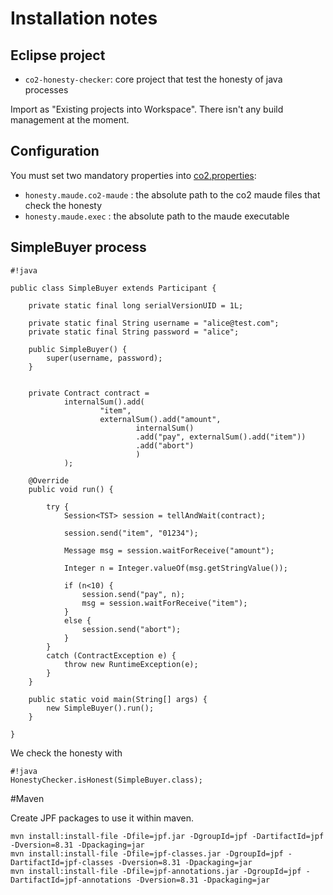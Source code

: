 # Installation notes #
## Eclipse project ##
* `co2-honesty-checker`: core project that test the honesty of java processes

Import as "Existing projects into Workspace". There isn't any build management at the moment.

## Configuration ##
You must set two mandatory properties into [co2.properties](/co2-honesty-checker/src/main/resources/co2.properties):

* `honesty.maude.co2-maude` : the absolute path to the co2 maude files that check the honesty
* `honesty.maude.exec` : the absolute path to the maude executable

## SimpleBuyer process ##
```
#!java

public class SimpleBuyer extends Participant {

	private static final long serialVersionUID = 1L;
	
	private static final String username = "alice@test.com";
	private static final String password = "alice";
	
	public SimpleBuyer() {
		super(username, password);
	}

	
	private Contract contract = 
			internalSum().add(
					"item",
					externalSum().add("amount",
							internalSum()
							.add("pay", externalSum().add("item"))
							.add("abort")
							)
			);
	
	@Override
	public void run() {
		
		try {
			Session<TST> session = tellAndWait(contract);
			
			session.send("item", "01234");
			
			Message msg = session.waitForReceive("amount");
			
			Integer n = Integer.valueOf(msg.getStringValue());
			
			if (n<10) {
				session.send("pay", n);
				msg = session.waitForReceive("item");
			}
			else {
				session.send("abort");
			}
		}
		catch (ContractException e) {
			throw new RuntimeException(e);
		}
	}

	public static void main(String[] args) {
		new SimpleBuyer().run();
	}

}
```
We check the honesty with
```
#!java
HonestyChecker.isHonest(SimpleBuyer.class);
```

#Maven

Create JPF packages to use it within maven.
```
mvn install:install-file -Dfile=jpf.jar -DgroupId=jpf -DartifactId=jpf -Dversion=8.31 -Dpackaging=jar
mvn install:install-file -Dfile=jpf-classes.jar -DgroupId=jpf -DartifactId=jpf-classes -Dversion=8.31 -Dpackaging=jar
mvn install:install-file -Dfile=jpf-annotations.jar -DgroupId=jpf -DartifactId=jpf-annotations -Dversion=8.31 -Dpackaging=jar
```
